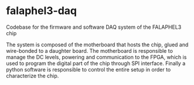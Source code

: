# falaphel3-daq
Codebase for the firmware and software DAQ system of the FALAPHEL3 chip


The system is composed of the motherboard that hosts the chip, glued and wire-bonded to a daughter board. 
The motherboard is responsible to manage the DC levels, powering and communication to the FPGA, which is used to program the digital part of the chip through SPI interface.
Finally a python software is responsible to control the entire setup in order to characterize the chip.